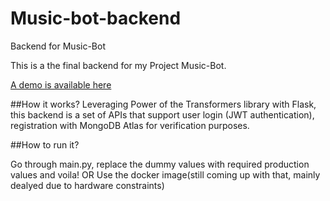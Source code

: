 # Music-bot-backend
Backend for Music-Bot

This is a the final backend for my Project Music-Bot.

[A demo is available here](https://github.com/AlexFierro9/Music-Bot-Demo) 

##How it works?
Leveraging Power of the Transformers library with Flask, this backend is a set of APIs that support user login (JWT authentication), registration with MongoDB Atlas for verification purposes.


##How to run it?

Go through main.py, replace the dummy values with required production values and voila!
OR
Use the docker image(still coming up with that, mainly dealyed due to hardware constraints)
